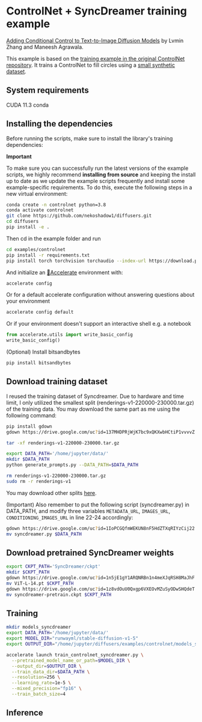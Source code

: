 # ControlNet + SyncDreamer training example

[Adding Conditional Control to Text-to-Image Diffusion Models](https://arxiv.org/abs/2302.05543) by Lvmin Zhang and Maneesh Agrawala.

This example is based on the [training example in the original ControlNet repository](https://github.com/lllyasviel/ControlNet/blob/main/docs/train.md). It trains a ControlNet to fill circles using a [small synthetic dataset](https://huggingface.co/datasets/fusing/fill50k).

## System requirements

CUDA 11.3
conda

## Installing the dependencies

Before running the scripts, make sure to install the library's training dependencies:

**Important**

To make sure you can successfully run the latest versions of the example scripts, we highly recommend **installing from source** and keeping the install up to date as we update the example scripts frequently and install some example-specific requirements. To do this, execute the following steps in a new virtual environment:

```bash
conda create -n controlnet python=3.8
conda activate controlnet
git clone https://github.com/nekoshadow1/diffusers.git
cd diffusers
pip install -e .
```

Then cd in the example folder and run

```bash
cd examples/controlnet
pip install -r requirements.txt
pip install torch torchvision torchaudio --index-url https://download.pytorch.org/whl/cu113
```

And initialize an [🤗Accelerate](https://github.com/huggingface/accelerate/) environment with:

```bash
accelerate config
```

Or for a default accelerate configuration without answering questions about your environment

```bash
accelerate config default
```

Or if your environment doesn't support an interactive shell e.g. a notebook

```python
from accelerate.utils import write_basic_config
write_basic_config()
```

(Optional) Install bitsandbytes

```bash
pip install bitsandbytes
```

## Download training dataset

I reused the training dataset of Syncdreamer. Due to hardware and time limit, I only utilized the smallest split (renderings-v1-220000-230000.tar.gz) of the training data. You may download the same part as me using the following command:

```bash
pip install gdown
gdown https://drive.google.com/uc?id=137MHDPRjWjK7bc9xQKXwbHCtiP1vvvvZ

tar -xf renderings-v1-220000-230000.tar.gz

export DATA_PATH='/home/jupyter/data/'
mkdir $DATA_PATH
python generate_prompts.py --DATA_PATH=$DATA_PATH

rm renderings-v1-220000-230000.tar.gz
sudo rm -r renderings-v1
```

You may download other splits [here](https://connecthkuhk-my.sharepoint.com/personal/yuanly_connect_hku_hk/_layouts/15/onedrive.aspx?id=%2Fpersonal%2Fyuanly%5Fconnect%5Fhku%5Fhk%2FDocuments%2FSyncDreamerData&ga=1).

(Important) Also remember to put the following script (syncdreamer.py) in DATA_PATH, and modify three variables `METADATA_URL`, `IMAGES_URL`, `CONDITIONING_IMAGES_URL` in line 22-24 accordingly:

```bash
gdown https://drive.google.com/uc?id=1IoPCGQfmWEKUN8nF5HdZTXqRIYzCij22
mv syncdreamer.py $DATA_PATH
```

## Download pretrained SyncDreamer weights

```bash
export CKPT_PATH='SyncDreamer/ckpt'
mkdir $CKPT_PATH
gdown https://drive.google.com/uc?id=1n5jE1gY1ARQNRBn1n4meXJqRSH8MaJhF
mv ViT-L-14.pt $CKPT_PATH
gdown https://drive.google.com/uc?id=1z8vdOuU0Qxgp6VXEOvMZuSyODwSHQdeT
mv syncdreamer-pretrain.ckpt $CKPT_PATH
```

## Training

```bash
mkdir models_syncdreamer
export DATA_PATH='/home/jupyter/data/'
export MODEL_DIR="runwayml/stable-diffusion-v1-5"
export OUTPUT_DIR="/home/jupyter/diffusers/examples/controlnet/models_syncdreamer"

accelerate launch train_controlnet_syncdreamer.py \
  --pretrained_model_name_or_path=$MODEL_DIR \
  --output_dir=$OUTPUT_DIR \
  --train_data_dir=$DATA_PATH \
  --resolution=256 \
  --learning_rate=1e-5 \
  --mixed_precision="fp16" \
  --train_batch_size=4
```

## Inference